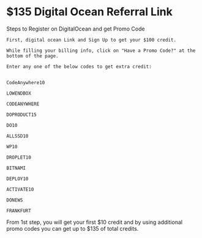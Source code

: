 # $135 Digital Ocean Referral Link
Steps to Register on DigitalOcean and get Promo Code

    First, digital ocean Link and Sign Up to get your $100 credit.

    While filling your billing info, click on "Have a Promo Code?" at the bottom of the page.

    Enter any one of the below codes to get extra credit:


    CodeAnywhere10

    LOWENDBOX

    CODEANYWHERE

    DOPRODUCT15

    DO10

    ALLSSD10

    WP10

    DROPLET10

    BITNAMI

    DEPLOY10

    ACTIVATE10

    DONEWS

    FRANKFURT

From 1st step, you will get your first $10 credit and by using additional promo codes you can get up to $135 of total credits.
